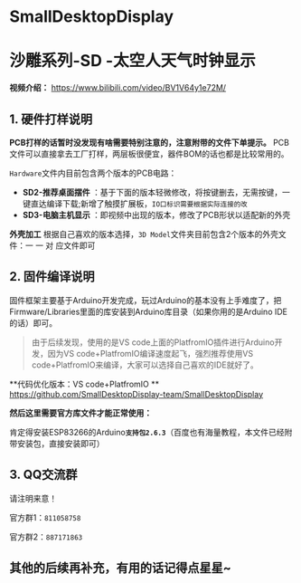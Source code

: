 # SmallDesktopDisplay
# 沙雕系列-SD -太空人天气时钟显示

**视频介绍：** https://www.bilibili.com/video/BV1V64y1e72M/

## 1. 硬件打样说明

**PCB打样的话暂时没发现有啥需要特别注意的，注意附带的文件下单提示。** PCB文件可以直接拿去工厂打样，两层板很便宜，器件BOM的话也都是比较常用的。

`Hardware`文件内目前包含两个版本的PCB电路：

* **SD2-推荐桌面摆件** ：基于下面的版本轻微修改，将按键删去，无需按键，一键直达编译下载;新增了触摸扩展板，<code>IO口标识需要根据实际连接的改</code>
* **SD3-电脑主机显示** ：即视频中出现的版本，修改了PCB形状以适配新的外壳


**外壳加工** 根据自己喜欢的版本选择，`3D Model`文件夹目前包含2个版本的外壳文件：一 一 对 应文件即可


## 2. 固件编译说明

固件框架主要基于Arduino开发完成，玩过Arduino的基本没有上手难度了，把Firmware/Libraries里面的库安装到Arduino库目录（如果你用的是Arduino IDE的话）即可。

> 由于后续发现，使用的是VS code上面的PlatfromIO插件进行Arduino开发，因为VS code+PlatfromIO编译速度起飞，强烈推荐使用VS code+PlatfromIO来编译，大家可以选择自己喜欢的IDE就好了。
> 
**代码优化版本：VS code+PlatfromIO ** https://github.com/SmallDesktopDisplay-team/SmallDesktopDisplay

**然后这里需要官方库文件才能正常使用：**

肯定得安装ESP83266的Arduino<code>**支持包2.6.3**</code>（百度也有海量教程，本文件已经附带安装包，直接安装即可）


## 3. QQ交流群

请注明来意！

官方群1：<code>811058758</code>

官方群2：<code>887171863</code>


## 其他的后续再补充，有用的话记得点星星~

